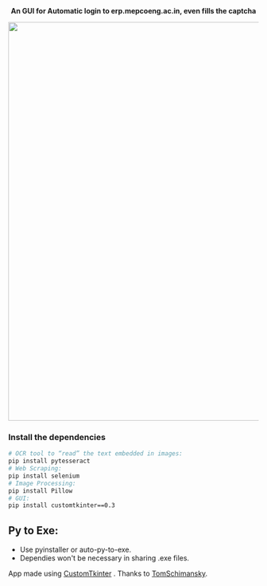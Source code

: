 
<div align="center">
  <b align="center", font-size=100px> An GUI for Automatic login to erp.mepcoeng.ac.in, even fills the captcha </b>
  <p></p>
  <img src="https://github.com/Jaspermusic/Automatic-Login-Mepco.erp/assets/98389752/8be1ef31-9462-4ac2-854d-e704d2cd3aea" width="800"/>
</div>


### Install the dependencies
```bash
# OCR tool to “read” the text embedded in images:
pip install pytesseract
# Web Scraping:
pip install selenium
# Image Processing:
pip install Pillow
# GUI:
pip install customtkinter==0.3
```

## Py to Exe:
 - Use pyinstaller or auto-py-to-exe.
 - Dependies won't be necessary in sharing .exe files.

App made using [CustomTkinter](https://github.com/TomSchimansky/CustomTkinter "CustomTkinter") .
Thanks to [TomSchimansky](https://github.com/TomSchimansky/ "TomSchimansky").




